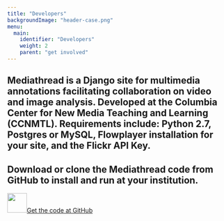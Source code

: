 ```yaml
---
title: "Developers"
backgroundImage: "header-case.png"
menu:
  main:
    identifier: "Developers"
    weight: 2
    parent: "get involved"
---
```

<div class="panel-pane pane-entity-field pane-node-body">



<div class="pane-content">
<div class="field field-name-body field-type-text-with-summary field-label-hidden"><div class="field-items"><div class="field-item even"><h2><p>Mediathread is a Django site for multimedia annotations facilitating collaboration on video and image analysis. Developed at the Columbia Center for New Media Teaching and Learning (CCNMTL). Requirements include: Python 2.7, Postgres or MySQL, Flowplayer installation for your site, and the Flickr API Key.</p></h2></div></div></div>  </div>


</div>
<div class="panel-separator"></div>
<div class="panel-pane pane-fieldable-panels-pane pane-uuid-d891fcc2-1a4e-463b-a2e5-ede6298a5636 code-header pane-bundle-text">
<div class="pane-content">
<div class="fieldable-panels-pane">
<div class="field field-name-field-basic-text-text field-type-text-long field-label-hidden"><div class="field-items"><div class="field-item even"><h2>Download or clone the Mediathread code from GitHub to install and run at your institution.</h2><p><a href="https://github.com/ccnmtl/mediathread" target="_blank" class="btn btn-lg btn-warning"><img height="45" width="45" class="media-element file-default" src="http://mediathread.info/sites/default/files/threads.png" alt="" title="">Get the code at GitHub</a></p></div></div></div></div>
</div>
</div>
